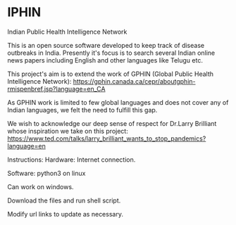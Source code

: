 # IPHIN
Indian Public Health Intelligence Network

This is an open source software developed to keep track of disease outbreaks in India. Presently it's focus is to search several Indian online news papers including English and other languages like Telugu etc.

This project's aim is to extend the work of GPHIN (Global Public Health Intelligence Network):
https://gphin.canada.ca/cepr/aboutgphin-rmispenbref.jsp?language=en_CA

As GPHIN work is limited to few global languages and does not cover any of Indian languages, we felt the need to fulfill this gap.

We wish to acknowledge our deep sense of respect for Dr.Larry Brilliant whose inspiration we take on this project:
https://www.ted.com/talks/larry_brilliant_wants_to_stop_pandemics?language=en

Instructions:
Hardware: Internet connection.

Software: python3 on linux

Can work on windows.

Download the files and run shell script.

Modify url links to update as necessary.
